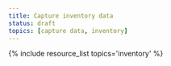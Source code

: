 ```yaml
---
title: Capture inventory data
status: draft
topics: [capture data, inventory]
---
```


{% include resource_list topics='inventory' %}
